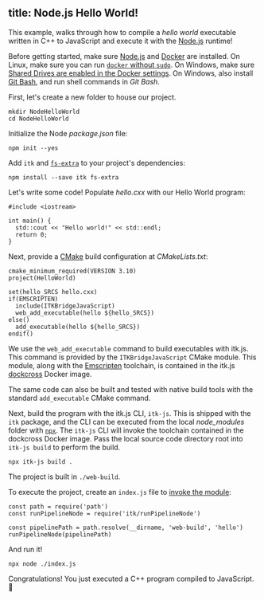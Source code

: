title: Node.js Hello World!
---

This example, walks through how to compile a *hello world* executable written in C++ to JavaScript and execute it with the [Node.js](https://nodejs.org/) runtime!

Before getting started, make sure [Node.js](https://nodejs.org/en/download/) and [Docker](https://docs.docker.com/install/) are installed. On Linux, make sure you can run [`docker` without `sudo`](https://askubuntu.com/questions/477551/how-can-i-use-docker-without-sudo). On Windows, make sure [Shared Drives are enabled in the Docker settings](https://docs.docker.com/docker-for-windows/troubleshoot/#volume-mounting-requires-shared-drives-for-linux-containers). On Windows, also install [Git Bash](https://git-scm.com/), and run shell commands in *Git Bash*.

First, let's create a new folder to house our project.

```
mkdir NodeHelloWorld
cd NodeHelloWorld
```

Initialize the Node *package.json* file:

```
npm init --yes
```

Add `itk` and [`fs-extra`](https://www.npmjs.com/package/fs-extra) to your project's dependencies:

```
npm install --save itk fs-extra
```

Let's write some code! Populate *hello.cxx* with our Hello World program:

```
#include <iostream>

int main() {
  std::cout << "Hello world!" << std::endl;
  return 0;
}
```

Next, provide a [CMake](https://cmake.org/) build configuration at *CMakeLists.txt*:

```
cmake_minimum_required(VERSION 3.10)
project(HelloWorld)

set(hello_SRCS hello.cxx)
if(EMSCRIPTEN)
  include(ITKBridgeJavaScript)
  web_add_executable(hello ${hello_SRCS})
else()
  add_executable(hello ${hello_SRCS})
endif()
```

We use the `web_add_executable` command to build executables with itk.js. This command is provided by the `ITKBridgeJavaScript` CMake module. This module, along with the [Emscripten](https://kripken.github.io/emscripten-site/) toolchain, is contained in the itk.js [dockcross](https://github.com/dockcross/dockcross) Docker image.

The same code can also be built and tested with native build tools with the standard `add_executable` CMake command.

Next, build the program with the itk.js CLI, `itk-js`. This is shipped with the `itk` package, and the CLI can be executed from the local *node_modules* folder with [`npx`](https://www.npmjs.com/package/npx). The `itk-js` CLI will invoke the toolchain contained in the dockcross Docker image. Pass the local source code directory root into `itk-js build` to perform the build.

```
npx itk-js build .
```

The project is built in `./web-build`.

To execute the project, create an `index.js` file to [invoke the module](../api/node_pipelines.html):

```
const path = require('path')
const runPipelineNode = require('itk/runPipelineNode')

const pipelinePath = path.resolve(__dirname, 'web-build', 'hello')
runPipelineNode(pipelinePath)
```

And run it!

```
npx node ./index.js
```

Congratulations! You just executed a C++ program compiled to JavaScript. 🎉
